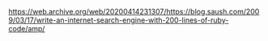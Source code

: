 https://web.archive.org/web/20200414231307/https://blog.saush.com/2009/03/17/write-an-internet-search-engine-with-200-lines-of-ruby-code/amp/
